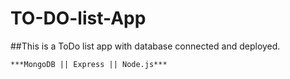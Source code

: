 # TO-DO-list-App
##This is a ToDo list app with database connected and deployed.

	***MongoDB || Express || Node.js***
